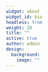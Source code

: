 ```yaml
---
widget: about
widget_id: bio
headless: true
weight: 20
title: ""
active: true
author: admin
design:
  background:
    image: ""
---
```

